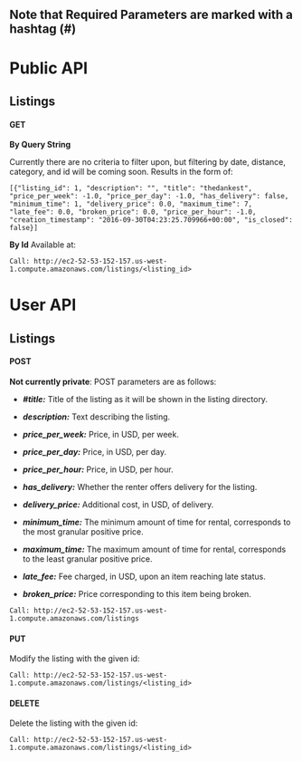 ## Note that Required Parameters are marked with a hashtag \(\#\) ##
# Public API #
## Listings ##

#### GET ####
**By Query String**

Currently there are no criteria to filter upon, but filtering by date, distance, category, and id will be coming soon. Results in the form of:

`[{"listing_id": 1, "description": "", "title": "thedankest", "price_per_week": -1.0, "price_per_day": -1.0, "has_delivery": false, "minimum_time": 1, "delivery_price": 0.0, "maximum_time": 7, "late_fee": 0.0, "broken_price": 0.0, "price_per_hour": -1.0, "creation_timestamp": "2016-09-30T04:23:25.709966+00:00", "is_closed": false}]`

**By Id**
Available at:

`Call: http://ec2-52-53-152-157.us-west-1.compute.amazonaws.com/listings/<listing_id>`

# User API #
## Listings ##

#### POST ####
**Not currently private**: POST parameters are as follows:

* ***\#title:*** Title of the listing as it will be shown in the listing directory.

* ***description:*** Text describing the listing.

* ***price_per_week:*** Price, in USD, per week.

* ***price_per_day:*** Price, in USD, per day.

* ***price_per_hour:*** Price, in USD, per hour.

* ***has_delivery:*** Whether the renter offers delivery for the listing.

* ***delivery_price:*** Additional cost, in USD, of delivery.

* ***minimum_time:*** The minimum amount of time for rental, corresponds to the most granular positive price.

* ***maximum_time:*** The maximum amount of time for rental, corresponds to the least granular positive price.

* ***late_fee:*** Fee charged, in USD, upon an item reaching late status.

* ***broken_price:*** Price corresponding to this item being broken.

`Call: http://ec2-52-53-152-157.us-west-1.compute.amazonaws.com/listings`

#### PUT ####

Modify the listing with the given id:

`Call: http://ec2-52-53-152-157.us-west-1.compute.amazonaws.com/listings/<listing_id>`

#### DELETE ####

Delete the listing with the given id:

`Call: http://ec2-52-53-152-157.us-west-1.compute.amazonaws.com/listings/<listing_id>`
